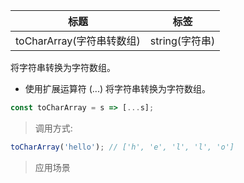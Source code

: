 | 标题                      | 标签           |
| ------------------------- | -------------- |
| toCharArray(字符串转数组) | string(字符串) |

将字符串转换为字符数组。

- 使用扩展运算符 (...) 将字符串转换为字符数组。

```js
const toCharArray = s => [...s];
```

> 调用方式:

```js
toCharArray('hello'); // ['h', 'e', 'l', 'l', 'o']
```

> 应用场景
